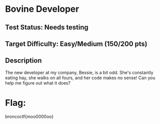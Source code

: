 # Bovine Developer

## Test Status: Needs testing

## Target Difficulty: Easy/Medium (150/200 pts)

## Description

The new developer at my company, Bessie, is a bit odd. She's constantly eating hay, she walks on all fours, and her code makes no sense! Can you help me figure out what it does?

# Flag:

broncoctf{moo0000oo}